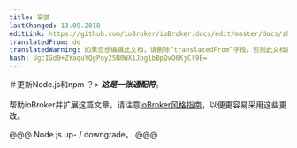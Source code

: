 ```yaml
---
title: 安装
lastChanged: 13.09.2018
editLink: https://github.com/ioBroker/ioBroker.docs/edit/master/docs/zh-cn/install/updatenode.md
translatedFrom: de
translatedWarning: 如果您想编辑此文档，请删除“translatedFrom”字段，否则此文档将再次自动翻译
hash: UgcIGd9+ZYaquYQgPoy25N0WX1Jbg1bBpQvO6KjCl9E=
---
```

＃更新Node.js和npm
？&gt; ***这是一张通配符***。 <br><br>帮助ioBroker并扩展这篇文章。请注意[ioBroker风格指南](community/styleguidedoc)，以便更容易采用这些更改。

@@@ Node.js up- / downgrade。 @@@